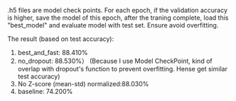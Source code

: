 .h5 files are model check points. For each epoch, if the validation accuracy is higher, save the model of this epoch, after the traning complete, load this "best_model" and evaluate model with test set. Ensure avoid overfitting.

The result (based on test accuracy):
1. best_and_fast: 88.410%
2. no_dropout: 88.530%） (Because I use Model CheckPoint, kind of overlap with dropout's function to prevent overfitting. Hense get similar test accuracy)
3. No Z-score (mean-std) normalized:88.030%
4. baseline: 74.200%
